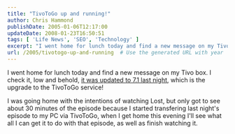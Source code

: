 ```yaml
---
title: "TivoToGo up and running!"
author: Chris Hammond
publishDate: 2005-01-06T12:17:00
updateDate: 2008-01-23T16:50:51
tags: [ 'Life News', 'SEO', 'Technology' ]
excerpt: "I went home for lunch today and find a new message on my Tivo box. I check it, low and behold, it was updated to 7.1 last night, which is the upgrade to the TivoToGo service! I was going home with the intentions of watching Lost, but only got to see about 30 minutes of the episode because I started transfering last night's episode to my PC via TivoToGo, when I get home this evening I'll see what all I can get it to do with that episode, as well as finish watching..."
url: /2005/tivotogo-up-and-running  # Use the generated URL with year
---
```

<P>I went home for lunch today and find a new message on my Tivo box. I check it, low and behold, <A href="https://www.chrishammond.com/archive/2005/01/03/448">it was updated to 7.1 last night</A>, which is the upgrade to the TivoToGo service!</P> <P>I was going home with the intentions of watching Lost, but only got to see about 30 minutes of the episode because I started transfering last night's episode to my PC via TivoToGo, when I get home this evening I'll see what all I can get it to do with that episode, as well as finish watching it.</P>
